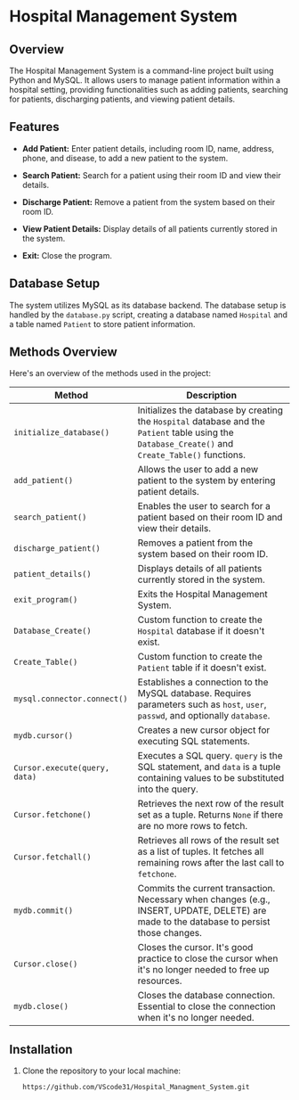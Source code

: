 # Hospital Management System

## Overview

The Hospital Management System is a command-line project built using Python and MySQL. It allows users to manage patient information within a hospital setting, providing functionalities such as adding patients, searching for patients, discharging patients, and viewing patient details.

## Features

- **Add Patient:** Enter patient details, including room ID, name, address, phone, and disease, to add a new patient to the system.

- **Search Patient:** Search for a patient using their room ID and view their details.

- **Discharge Patient:** Remove a patient from the system based on their room ID.

- **View Patient Details:** Display details of all patients currently stored in the system.

- **Exit:** Close the program.

## Database Setup

The system utilizes MySQL as its database backend. The database setup is handled by the `database.py` script, creating a database named `Hospital` and a table named `Patient` to store patient information.

## Methods Overview

Here's an overview of the methods used in the project:

| Method                              | Description                                                                                                                                                 |
|-------------------------------------|-------------------------------------------------------------------------------------------------------------------------------------------------------------|
| `initialize_database()`             | Initializes the database by creating the `Hospital` database and the `Patient` table using the `Database_Create()` and `Create_Table()` functions.        |
| `add_patient()`                     | Allows the user to add a new patient to the system by entering patient details.                                                                             |
| `search_patient()`                  | Enables the user to search for a patient based on their room ID and view their details.                                                                     |
| `discharge_patient()`               | Removes a patient from the system based on their room ID.                                                                                                   |
| `patient_details()`                 | Displays details of all patients currently stored in the system.                                                                                            |
| `exit_program()`                    | Exits the Hospital Management System.                                                                                                                      |
| `Database_Create()`                 | Custom function to create the `Hospital` database if it doesn't exist.                                                                                      |
| `Create_Table()`                    | Custom function to create the `Patient` table if it doesn't exist.                                                                                          |
| `mysql.connector.connect()`         | Establishes a connection to the MySQL database. Requires parameters such as `host`, `user`, `passwd`, and optionally `database`.                           |
| `mydb.cursor()`                     | Creates a new cursor object for executing SQL statements.                                                                                                   |
| `Cursor.execute(query, data)`       | Executes a SQL query. `query` is the SQL statement, and `data` is a tuple containing values to be substituted into the query.                                  |
| `Cursor.fetchone()`                 | Retrieves the next row of the result set as a tuple. Returns `None` if there are no more rows to fetch.                                                     |
| `Cursor.fetchall()`                 | Retrieves all rows of the result set as a list of tuples. It fetches all remaining rows after the last call to `fetchone`.                                    |
| `mydb.commit()`                     | Commits the current transaction. Necessary when changes (e.g., INSERT, UPDATE, DELETE) are made to the database to persist those changes.                    |
| `Cursor.close()`                     | Closes the cursor. It's good practice to close the cursor when it's no longer needed to free up resources.                                                |
| `mydb.close()`                       | Closes the database connection. Essential to close the connection when it's no longer needed.                                                               |

## Installation

1. Clone the repository to your local machine:

   ```bash
   https://github.com/VScode31/Hospital_Managment_System.git
